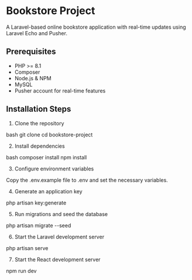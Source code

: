 # Bookstore Project

A Laravel-based online bookstore application with real-time updates using Laravel Echo and Pusher.

## Prerequisites

-   PHP >= 8.1
-   Composer
-   Node.js & NPM
-   MySQL
-   Pusher account for real-time features

## Installation Steps

1. Clone the repository

bash
git clone <repository-url>
cd bookstore-project

2. Install dependencies

bash
composer install
npm install

3. Configure environment variables

Copy the .env.example file to .env and set the necessary variables.

4. Generate an application key

php artisan key:generate

5. Run migrations and seed the database

php artisan migrate --seed

6. Start the Laravel development server

php artisan serve

7. Start the React development server

npm run dev
